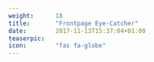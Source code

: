 ```yaml
---
weight:      18
title:       "Frontpage Eye-Catcher"
date:        2017-11-13T15:37:04+01:00
teaserpic:
icon:        "fas fa-globe"
---
```

